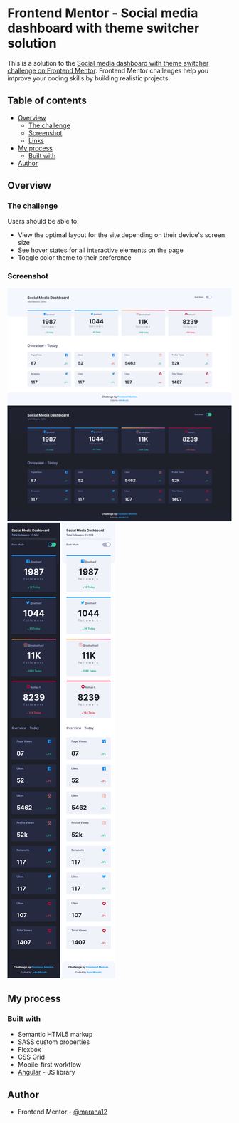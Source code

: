 # Frontend Mentor - Social media dashboard with theme switcher solution

This is a solution to the [Social media dashboard with theme switcher challenge on Frontend Mentor](https://www.frontendmentor.io/challenges/social-media-dashboard-with-theme-switcher-6oY8ozp_H). Frontend Mentor challenges help you improve your coding skills by building realistic projects. 

## Table of contents

- [Overview](#overview)
  - [The challenge](#the-challenge)
  - [Screenshot](#screenshot)
  - [Links](#links)
- [My process](#my-process)
  - [Built with](#built-with)
- [Author](#author)


## Overview

### The challenge

Users should be able to:

- View the optimal layout for the site depending on their device's screen size
- See hover states for all interactive elements on the page
- Toggle color theme to their preference

### Screenshot
![](./images//desktop-ligth.png)
![](./images//desktop-dark.png)
![](./images//mobile-dark.png)
![](./images//mobile-ligth.png)

## My process

### Built with

- Semantic HTML5 markup
- SASS custom properties
- Flexbox
- CSS Grid
- Mobile-first workflow
- [Angular](https://angular.io/) - JS library

## Author

- Frontend Mentor - [@marana12](https://www.frontendmentor.io/profile/marana12)

